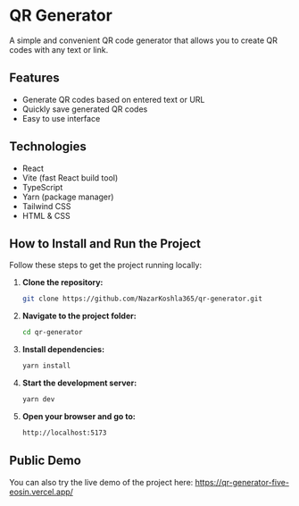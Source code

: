 # QR Generator

A simple and convenient QR code generator that allows you to create QR codes with any text or link.

## Features

- Generate QR codes based on entered text or URL  
- Quickly save generated QR codes  
- Easy to use interface  

## Technologies

- React  
- Vite (fast React build tool)  
- TypeScript  
- Yarn (package manager)  
- Tailwind CSS  
- HTML & CSS  

## How to Install and Run the Project

Follow these steps to get the project running locally:

1. **Clone the repository:**

   ```bash
   git clone https://github.com/NazarKoshla365/qr-generator.git

2. **Navigate to the project folder:**

   ```bash
   cd qr-generator

3. **Install dependencies:**  

   ```bash
   yarn install

4. **Start the development server:**  

   ```bash
   yarn dev

5. **Open your browser and go to:** 

   ```bash
   http://localhost:5173 
   
## Public Demo
  You can also try the live demo of the project here:
  https://qr-generator-five-eosin.vercel.app/